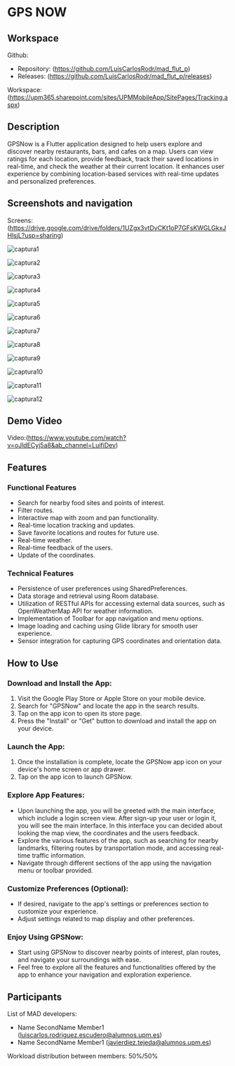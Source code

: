 # GPS NOW

## Workspace 
Github:  
- Repository: (https://github.com/LuisCarlosRodr/mad_flut_p)  
- Releases: (https://github.com/LuisCarlosRodr/mad_flut_p/releases)  

Workspace: (https://upm365.sharepoint.com/sites/UPMMobileApp/SitePages/Tracking.aspx)

## Description
GPSNow is a Flutter application designed to help users explore and discover nearby restaurants, bars, and cafes on a map. Users can view ratings for each location, provide feedback, track their saved locations in real-time, and check the weather at their current location. It enhances user experience by combining location-based services with real-time updates and personalized preferences.

## Screenshots and navigation
Screens:(https://drive.google.com/drive/folders/1UZgx3vtDvCKt1oP7GFsKWGLGkxJHlsjL?usp=sharing)

![captura1](https://github.com/LuisCarlosRodr/mad_flut_p/raw/master/Images%20App%20Flutter/Captura0.png)

![captura2](https://github.com/LuisCarlosRodr/mad_flut_p/raw/master/Images%20App%20Flutter/Captura1.png)

![captura3](https://github.com/LuisCarlosRodr/mad_flut_p/raw/master/Images%20App%20Flutter/Captura2.png)

![captura4](https://github.com/LuisCarlosRodr/mad_flut_p/raw/master/Images%20App%20Flutter/Captura3.png)

![captura5](https://github.com/LuisCarlosRodr/mad_flut_p/raw/master/Images%20App%20Flutter/Captura4.png)

![captura6](https://github.com/LuisCarlosRodr/mad_flut_p/raw/master/Images%20App%20Flutter/Captura5.png)

![captura7](https://github.com/LuisCarlosRodr/mad_flut_p/raw/master/Images%20App%20Flutter/Captura6.png)

![captura8](https://github.com/LuisCarlosRodr/mad_flut_p/raw/master/Images%20App%20Flutter/Captura7.png)

![captura9](https://github.com/LuisCarlosRodr/mad_flut_p/raw/master/Images%20App%20Flutter/Captura8.png)

![captura10](https://github.com/LuisCarlosRodr/mad_flut_p/raw/master/Images%20App%20Flutter/Captura9.png)

![captura11](https://github.com/LuisCarlosRodr/mad_flut_p/raw/master/Images%20App%20Flutter/Captura10.png)

![captura12](https://github.com/LuisCarlosRodr/mad_flut_p/raw/master/Images%20App%20Flutter/Captura11.png)


## Demo Video
Video:(https://www.youtube.com/watch?v=oJldECyj5a8&ab_channel=LuifiDev)

## Features
### Functional Features
- Search for nearby food sites and points of interest.
- Filter routes.
- Interactive map with zoom and pan functionality.
- Real-time location tracking and updates.
- Save favorite locations and routes for future use.
- Real-time weather.
- Real-time feedback of the users.
- Update of the coordinates.

### Technical Features
- Persistence of user preferences using SharedPreferences.
- Data storage and retrieval using Room database.
- Utilization of RESTful APIs for accessing external data sources, such as OpenWeatherMap API for weather information.
- Implementation of Toolbar for app navigation and menu options.
- Image loading and caching using Glide library for smooth user experience.
- Sensor integration for capturing GPS coordinates and orientation data.

## How to Use
### Download and Install the App:
1. Visit the Google Play Store or Apple Store on your mobile device.
2. Search for "GPSNow" and locate the app in the search results.
3. Tap on the app icon to open its store page.
4. Press the "Install" or "Get" button to download and install the app on your device.

### Launch the App:
1. Once the installation is complete, locate the GPSNow app icon on your device's home screen or app drawer.
2. Tap on the app icon to launch GPSNow.

### Explore App Features:
- Upon launching the app, you will be greeted with the main interface, which include a login screen view. After sign-up your user or login it, you will see the main interface. In this interface you can decided about looking the map view, the coordinates and the users feedback.
- Explore the various features of the app, such as searching for nearby landmarks, filtering routes by transportation mode, and accessing real-time traffic information.
- Navigate through different sections of the app using the navigation menu or toolbar provided.

### Customize Preferences (Optional):
- If desired, navigate to the app's settings or preferences section to customize your experience.
- Adjust settings related to map display and other preferences.

### Enjoy Using GPSNow:
- Start using GPSNow to discover nearby points of interest, plan routes, and navigate your surroundings with ease.
- Feel free to explore all the features and functionalities offered by the app to enhance your navigation and exploration experience.

## Participants
List of MAD developers:
- Name SecondName Member1 (luiscarlos.rodriguez.escudero@alumnos.upm.es)
- Name SecondName Member1 (javierdiez.tejeda@alumnos.upm.es)

Workload distribution between members: 50%/50%

